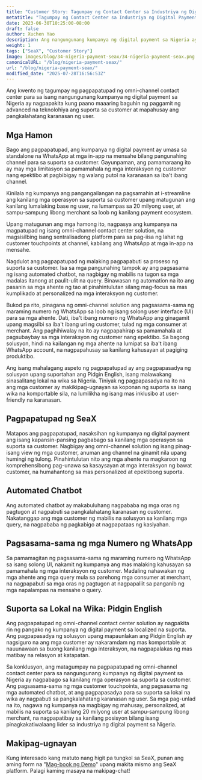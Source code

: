 ```yaml
---
title: "Customer Story: Tagumpay ng Contact Center sa Industriya ng Digital Payment ng Nigeria"
metatitle: "Tagumpay ng Contact Center sa Industriya ng Digital Payment ng Nigeria"
date: 2023-06-30T10:25:00-08:00
draft: false
author: Xuchen Yao
description: Ang nangungunang kumpanya ng digital payment sa Nigeria ay nakamit ang rebolusyonaryong suporta sa customer gamit ang isang omni-channel contact center, na nagsasama ng mga chatbot at personalized na suporta sa Pidgin English, na nakikinabang sa milyun-milyong user at merchant.
weight: 1
tags: ["SeaX", "Customer Story"]
image: images/blog/34-nigeria-payment-seax/34-nigeria-payment-seax.png
canonicalURL: "/blog/nigeria-payment-seax/"
url: "/blog/nigeria-payment-seax/"
modified_date: "2025-07-28T16:56:53Z"
---
```


Ang kwento ng tagumpay ng pagpapatupad ng omni-channel contact center para sa isang nangungunang kumpanya ng digital payment sa Nigeria ay nagpapakita kung paano maaaring baguhin ng paggamit ng advanced na teknolohiya ang suporta sa customer at mapahusay ang pangkalahatang karanasan ng user.

## Mga Hamon
Bago ang pagpapatupad, ang kumpanya ng digital payment ay umasa sa standalone na WhatsApp at mga in-app na mensahe bilang pangunahing channel para sa suporta sa customer. Gayunpaman, ang pamamaraang ito ay may mga limitasyon sa pamamahala ng mga interaksyon ng customer nang epektibo at pagbibigay ng walang putol na karanasan sa iba't ibang channel.

Kinilala ng kumpanya ang pangangailangan na pagsamahin at i-streamline ang kanilang mga operasyon sa suporta sa customer upang matugunan ang kanilang lumalaking base ng user, na lumampas sa 20 milyong user, at sampu-sampung libong merchant sa loob ng kanilang payment ecosystem.

Upang matugunan ang mga hamong ito, nagpasya ang kumpanya na magpatupad ng isang omni-channel contact center solution, na magsisilbing isang sentralisadong platform para sa pag-iisa ng lahat ng customer touchpoints at channel, kabilang ang WhatsApp at mga in-app na mensahe.

Nagdulot ang pagpapatupad ng malaking pagpapabuti sa proseso ng suporta sa customer. Isa sa mga pangunahing tampok ay ang pagsasama ng isang automated chatbot, na nagbigay ng mabilis na tugon sa mga madalas itanong at paulit-ulit na query. Binawasan ng automation na ito ang pasanin sa mga ahente ng tao at pinahintulutan silang mag-focus sa mas kumplikado at personalized na mga interaksyon ng customer.

Bukod pa rito, pinagana ng omni-channel solution ang pagsasama-sama ng maraming numero ng WhatsApp sa loob ng isang solong user interface (UI) para sa mga ahente. Dati, iba't ibang numero ng WhatsApp ang ginagamit upang magsilbi sa iba't ibang uri ng customer, tulad ng mga consumer at merchant. Ang paghihiwalay na ito ay nagpapahirap sa pamamahala at pagsubaybay sa mga interaksyon ng customer nang epektibo. Sa bagong solusyon, hindi na kailangan ng mga ahente na lumipat sa iba't ibang WhatsApp account, na nagpapahusay sa kanilang kahusayan at pagiging produktibo.

Ang isang mahalagang aspeto ng pagpapatupad ay ang pagpapasadya ng solusyon upang suportahan ang Pidgin English, isang malawakang sinasalitang lokal na wika sa Nigeria. Tiniyak ng pagpapasadya na ito na ang mga customer ay makikipag-ugnayan sa koponan ng suporta sa isang wika na komportable sila, na lumilikha ng isang mas inklusibo at user-friendly na karanasan.

## Pagpapatupad ng SeaX
Matapos ang pagpapatupad, nasaksihan ng kumpanya ng digital payment ang isang kapansin-pansing pagbabago sa kanilang mga operasyon sa suporta sa customer. Nagbigay ang omni-channel solution ng isang pinag-isang view ng mga customer, anuman ang channel na ginamit nila upang humingi ng tulong. Pinahintulutan nito ang mga ahente na magkaroon ng komprehensibong pag-unawa sa kasaysayan at mga interaksyon ng bawat customer, na humahantong sa mas personalized at epektibong suporta.

## Automated Chatbot
Ang automated chatbot ay makabuluhang nagpababa ng mga oras ng pagtugon at nagpabuti sa pangkalahatang karanasan ng customer. Nakatanggap ang mga customer ng mabilis na solusyon sa kanilang mga query, na nagpababa ng pagkabigo at nagpapataas ng kasiyahan.

## Pagsasama-sama ng mga Numero ng WhatsApp
Sa pamamagitan ng pagsasama-sama ng maraming numero ng WhatsApp sa isang solong UI, nakamit ng kumpanya ang mas malaking kahusayan sa pamamahala ng mga interaksyon ng customer. Madaling nahawakan ng mga ahente ang mga query mula sa parehong mga consumer at merchant, na nagpapabuti sa mga oras ng pagtugon at nagpapaliit sa panganib ng mga napalampas na mensahe o query.

## Suporta sa Lokal na Wika: Pidgin English
Ang pagpapatupad ng omni-channel contact center solution ay nagpakita rin ng pangako ng kumpanya ng digital payment sa localized na suporta. Ang pagpapasadya ng solusyon upang mapaunlakan ang Pidgin English ay nagsiguro na ang mga customer ay nakaramdam ng mas komportable at nauunawaan sa buong kanilang mga interaksyon, na nagpapalakas ng mas matibay na relasyon at katapatan.

Sa konklusyon, ang matagumpay na pagpapatupad ng omni-channel contact center para sa nangungunang kumpanya ng digital payment sa Nigeria ay nagpabago sa kanilang mga operasyon sa suporta sa customer. Ang pagsasama-sama ng mga customer touchpoints, ang pagsasama ng mga automated chatbot, at ang pagpapasadya para sa suporta sa lokal na wika ay nagpabuti sa pangkalahatang karanasan ng user. Sa mga pag-unlad na ito, nagawa ng kumpanya na magbigay ng mahusay, personalized, at mabilis na suporta sa kanilang 20 milyong user at sampu-sampung libong merchant, na nagpapatibay sa kanilang posisyon bilang isang pinagkakatiwalaang lider sa industriya ng digital payment sa Nigeria.


## Makipag-ugnayan

Kung interesado kang matuto nang higit pa tungkol sa SeaX, punan ang aming form na "[Mag-book ng Demo](https://meetings.hubspot.com/seasalt-ai/seasalt-meeting)" upang makita mismo ang SeaX platform. Palagi kaming masaya na makipag-chat!
